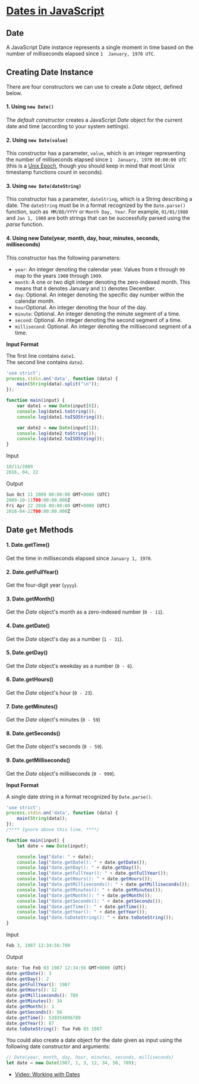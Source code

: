 # [Dates in JavaScript](https://www.hackerrank.com/challenges/js10-date/topics)

## Date
A JavaScript Date instance represents a single moment in time based on the number of milliseconds elapsed since `1  January, 1970 UTC`.

## Creating Date Instance
There are four constructors we can use to create a _Date_ object, defined below.

#### 1. Using `new Date()`
The _default constructor_ creates a JavaScript _Date_ object for the current date and time (according to your system settings).

#### 2. Using `new Date(value)`
This constructor has a parameter, `value`, which is an integer representing the number of milliseconds elapsed since `1  January, 1970 00:00:00 UTC` (this is a [Unix Epoch](https://en.wikipedia.org/wiki/Unix_time), though you should keep in mind that most Unix timestamp functions count in seconds).

#### 3. Using `new Date(dateString)`
This constructor has a parameter, `dateString`, which is a String describing a date. The `dateString` must be in a format recognized by the `Date.parse()` function, such as` MM/DD/YYYY` or `Month Day, Year`. For example, `01/01/1980` and `Jan 1, 1980` are both strings that can be successfully parsed using the _parse_ function.

#### 4. Using new Date(year, month, day, hour, minutes, seconds, milliseconds)
This constructor has the following parameters:

- `year`: An integer denoting the calendar year. Values from `0` through `99` map to the years `1900` through `1999`.
- `month`: A one or two digit integer denoting the zero-indexed month. This means that `0` denotes January and `11` denotes December.
- `day`: Optional. An integer denoting the specific day number within the calendar month.
- `hour`Optional. An integer denoting the hour of the day.
- `minute`: Optional. An integer denoting the minute segment of a time.
- `second`: Optional. An integer denoting the second segment of a time.
- `millisecond`: Optional. An integer denoting the millisecond segment of a time.

**Input Format**

The first line contains `date1`.  
The second line contains `date2`.

```js
'use strict';
process.stdin.on('data', function (data) {
    main(String(data).split("\n"));
});

function main(input) {
    var date1 = new Date(input[0]);
    console.log(date1.toString());
    console.log(date1.toISOString());

    var date2 = new Date(input[1]);
    console.log(date2.toString());
    console.log(date2.toISOString());
}
```

Input
```js
10/11/2009
2016, 04, 22
```

Output
```js
Sun Oct 11 2009 00:00:00 GMT+0000 (UTC)
2009-10-11T00:00:00.000Z
Fri Apr 22 2016 00:00:00 GMT+0000 (UTC)
2016-04-22T00:00:00.000Z
```

## Date `get` Methods

#### 1. Date.getTime()
Get the time in milliseconds elapsed since `January 1, 1970`.

#### 2. Date.getFullYear()
Get the four-digit year (`yyyy`).

#### 3. Date.getMonth()
Get the _Date_ object's month as a zero-indexed number (`0 - 11`).

#### 4. Date.getDate()
Get the _Date_ object's day as a number (`1 - 31`).

#### 5. Date.getDay()
Get the _Date_ object's weekday as a number (`0 - 6`).

#### 6. Date.getHours()
Get the _Date_ object's hour (`0 - 23`).

#### 7. Date.getMinutes()
Get the _Date_ object's minutes (`0 - 59`)

#### 8. Date.getSeconds()
Get the _Date_ object's seconds (`0 - 59`).

#### 9. Date.getMilliseconds()
Get the _Date_ object's milliseconds (`0 - 999`).

**Input Format**

A single date string in a format recognized by `Date.parse()`.

```js
'use strict';
process.stdin.on('data', function (data) {
    main(String(data));
});
/**** Ignore above this line. ****/

function main(input) {
    let date = new Date(input);

    console.log("date: " + date);
    console.log("date.getDate(): " + date.getDate());
    console.log("date.getDay(): " + date.getDay());
    console.log("date.getFullYear(): " + date.getFullYear());
    console.log("date.getHours(): " + date.getHours());
    console.log("date.getMilliseconds(): " + date.getMilliseconds());
    console.log("date.getMinutes(): " + date.getMinutes());
    console.log("date.getMonth(): " + date.getMonth());
    console.log("date.getSeconds(): " + date.getSeconds());
    console.log("date.getTime(): " + date.getTime());
    console.log("date.getYear(): " + date.getYear());
    console.log("date.toDateString(): " + date.toDateString());
}
```

Input
```js
Feb 3, 1987 12:34:56:789
```

Output
```js
date: Tue Feb 03 1987 12:34:56 GMT+0000 (UTC)
date.getDate(): 3
date.getDay(): 2
date.getFullYear(): 1987
date.getHours(): 12
date.getMilliseconds(): 789
date.getMinutes(): 34
date.getMonth(): 1
date.getSeconds(): 56
date.getTime(): 539354096789
date.getYear(): 87
date.toDateString(): Tue Feb 03 1987
```

You could also create a date object for the date given as input using the following date constructor and arguments:

```js
// Date(year, month, day, hour, minutes, seconds, milliseconds)
let date = new Date(1987, 1, 3, 12, 34, 56, 789);
```

- [Video: Working with Dates](https://www.youtube.com/embed/M3VEFVBRw-o?enablejsapi=1&version=3&autoplay=1&rel=0&origin=https%3A%2F%2Fwww.hackerrank.com)